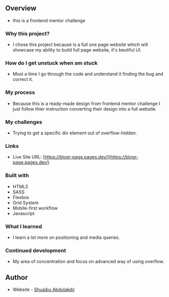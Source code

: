## Overview

- this is a frontend mentor challenge

### Why this project?

- I chose this project because is a full one page website which will showcase my ability to build full page website, it's beutiful UI.

### How do I get unstuck when am stuck

- Most a time I go through the code and understand it finding the bug and correct it.

### My process

- Because this is a ready-made design from frontend mentor challenge I just follow thier instruction converting their design into a full website.

### My challenges

- Trying to get a specific div element out of overflow-hidden.

### Links

- Live Site URL: [https://blogr-page.pages.dev/](https://blogr-page.pages.dev/)

### Built with

- HTML5
- SASS
- Flexbox
- Grid System
- Mobile-first workflow
- Javascript

### What I learned

- I learn a lot more on positioning and media queries.

### Continued development

- My area of concentration and focus on advanced way of using overflow.

## Author

- Website - [Shuaibu Abdulakdir](https://www.shuaibuabdulkadir.com)
